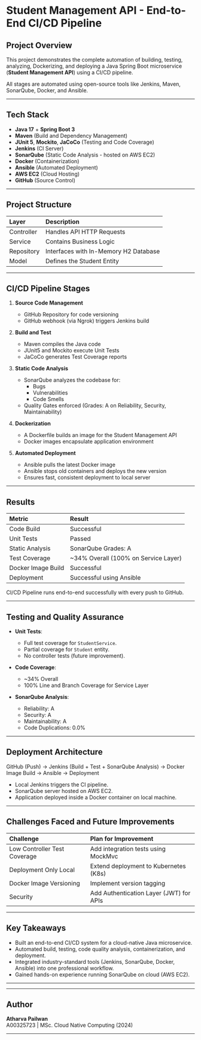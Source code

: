 # Student Management API - End-to-End CI/CD Pipeline

##  Project Overview

This project demonstrates the complete automation of building, testing, analyzing, Dockerizing, and deploying a Java Spring Boot microservice (**Student Management API**) using a CI/CD pipeline.

All stages are automated using open-source tools like Jenkins, Maven, SonarQube, Docker, and Ansible.

---

##  Tech Stack

- **Java 17** + **Spring Boot 3**
- **Maven** (Build and Dependency Management)
- **JUnit 5**, **Mockito**, **JaCoCo** (Testing and Code Coverage)
- **Jenkins** (CI Server)
- **SonarQube** (Static Code Analysis - hosted on AWS EC2)
- **Docker** (Containerization)
- **Ansible** (Automated Deployment)
- **AWS EC2** (Cloud Hosting)
- **GitHub** (Source Control)

---

##  Project Structure

| Layer | Description |
|:------|:------------|
| Controller | Handles API HTTP Requests |
| Service | Contains Business Logic |
| Repository | Interfaces with In-Memory H2 Database |
| Model | Defines the Student Entity |

---

##  CI/CD Pipeline Stages

1. **Source Code Management**
   - GitHub Repository for code versioning
   - GitHub webhook (via Ngrok) triggers Jenkins build

2. **Build and Test**
   - Maven compiles the Java code
   - JUnit5 and Mockito execute Unit Tests
   - JaCoCo generates Test Coverage reports

3. **Static Code Analysis**
   - SonarQube analyzes the codebase for:
     - Bugs
     - Vulnerabilities
     - Code Smells
   - Quality Gates enforced (Grades: A on Reliability, Security, Maintainability)

4. **Dockerization**
   - A Dockerfile builds an image for the Student Management API
   - Docker images encapsulate application environment

5. **Automated Deployment**
   - Ansible pulls the latest Docker image
   - Ansible stops old containers and deploys the new version
   - Ensures fast, consistent deployment to local server

---

##  Results

| Metric | Result |
|:-------|:-------|
| Code Build | Successful |
| Unit Tests | Passed |
| Static Analysis | SonarQube Grades: A |
| Test Coverage | ~34% Overall (100% on Service Layer) |
| Docker Image Build | Successful |
| Deployment | Successful using Ansible |

CI/CD Pipeline runs end-to-end successfully with every push to GitHub.

---

##  Testing and Quality Assurance

- **Unit Tests**:
  - Full test coverage for `StudentService`.
  - Partial coverage for `Student` entity.
  - No controller tests (future improvement).

- **Code Coverage**:
  - ~34% Overall
  - 100% Line and Branch Coverage for Service Layer
  
- **SonarQube Analysis**:
  - Reliability: A
  - Security: A
  - Maintainability: A
  - Code Duplications: 0.0%

---

##  Deployment Architecture


GitHub (Push) → Jenkins (Build + Test + SonarQube Analysis) → Docker Image Build → Ansible → Deployment

- Local Jenkins triggers the CI pipeline.
- SonarQube server hosted on AWS EC2.
- Application deployed inside a Docker container on local machine.

---

##  Challenges Faced and Future Improvements

| Challenge | Plan for Improvement |
|:---------|:----------------------|
| Low Controller Test Coverage | Add integration tests using MockMvc |
| Deployment Only Local | Extend deployment to Kubernetes (K8s) |
| Docker Image Versioning | Implement version tagging |
| Security | Add Authentication Layer (JWT) for APIs |

---

##  Key Takeaways

- Built an end-to-end CI/CD system for a cloud-native Java microservice.
- Automated build, testing, code quality analysis, containerization, and deployment.
- Integrated industry-standard tools (Jenkins, SonarQube, Docker, Ansible) into one professional workflow.
- Gained hands-on experience running SonarQube on cloud (AWS EC2).

---

---

##  Author

**Atharva Pailwan**  
A00325723 | MSc. Cloud Native Computing (2024)

---

